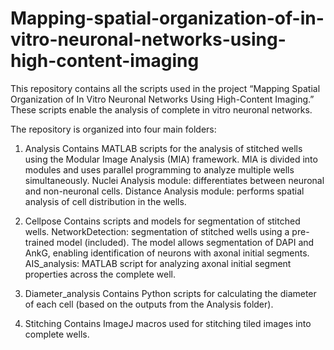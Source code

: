 # Mapping-spatial-organization-of-in-vitro-neuronal-networks-using-high-content-imaging
This repository contains all the scripts used in the project “Mapping Spatial Organization of In Vitro Neuronal Networks Using High-Content Imaging.” These scripts enable the analysis of complete in vitro neuronal networks.

The repository is organized into four main folders:

1. Analysis
Contains MATLAB scripts for the analysis of stitched wells using the Modular Image Analysis (MIA) framework.
MIA is divided into modules and uses parallel programming to analyze multiple wells simultaneously.
Nuclei Analysis module: differentiates between neuronal and non-neuronal cells.
Distance Analysis module: performs spatial analysis of cell distribution in the wells.

2. Cellpose
Contains scripts and models for segmentation of stitched wells.
NetworkDetection: segmentation of stitched wells using a pre-trained model (included). The model allows segmentation of DAPI and AnkG, enabling identification of neurons with axonal initial segments.
AIS_analysis: MATLAB script for analyzing axonal initial segment properties across the complete well.

3. Diameter_analysis
Contains Python scripts for calculating the diameter of each cell (based on the outputs from the Analysis folder).

4. Stitching
Contains ImageJ macros used for stitching tiled images into complete wells.

